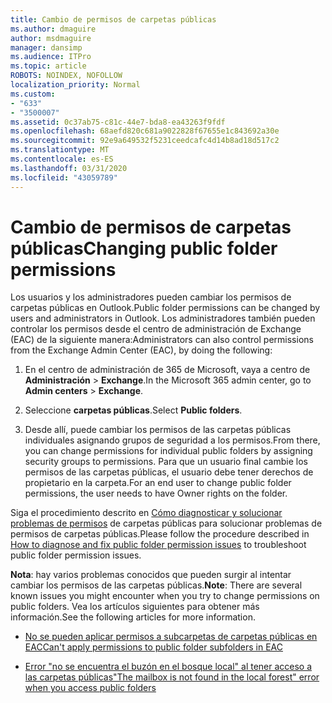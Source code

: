```yaml
---
title: Cambio de permisos de carpetas públicas
ms.author: dmaguire
author: msdmaguire
manager: dansimp
ms.audience: ITPro
ms.topic: article
ROBOTS: NOINDEX, NOFOLLOW
localization_priority: Normal
ms.custom:
- "633"
- "3500007"
ms.assetid: 0c37ab75-c81c-44e7-bda8-ea43263f9fdf
ms.openlocfilehash: 68aefd820c681a9022828f67655e1c843692a30e
ms.sourcegitcommit: 92e9a649532f5231ceedcafc4d14b8ad18d517c2
ms.translationtype: MT
ms.contentlocale: es-ES
ms.lasthandoff: 03/31/2020
ms.locfileid: "43059789"
---
```

# <a name="changing-public-folder-permissions"></a><span data-ttu-id="925f5-102">Cambio de permisos de carpetas públicas</span><span class="sxs-lookup"><span data-stu-id="925f5-102">Changing public folder permissions</span></span>

<span data-ttu-id="925f5-103">Los usuarios y los administradores pueden cambiar los permisos de carpetas públicas en Outlook.</span><span class="sxs-lookup"><span data-stu-id="925f5-103">Public folder permissions can be changed by users and administrators in Outlook.</span></span> <span data-ttu-id="925f5-104">Los administradores también pueden controlar los permisos desde el centro de administración de Exchange (EAC) de la siguiente manera:</span><span class="sxs-lookup"><span data-stu-id="925f5-104">Administrators can also control permissions from the Exchange Admin Center (EAC), by doing the following:</span></span>
  
1. <span data-ttu-id="925f5-105">En el centro de administración de 365 de Microsoft, vaya a centro de **Administración** \> **Exchange**.</span><span class="sxs-lookup"><span data-stu-id="925f5-105">In the Microsoft 365 admin center, go to **Admin centers** \> **Exchange**.</span></span>

2. <span data-ttu-id="925f5-106">Seleccione **carpetas públicas**.</span><span class="sxs-lookup"><span data-stu-id="925f5-106">Select **Public folders**.</span></span>

3. <span data-ttu-id="925f5-107">Desde allí, puede cambiar los permisos de las carpetas públicas individuales asignando grupos de seguridad a los permisos.</span><span class="sxs-lookup"><span data-stu-id="925f5-107">From there, you can change permissions for individual public folders by assigning security groups to permissions.</span></span> <span data-ttu-id="925f5-108">Para que un usuario final cambie los permisos de las carpetas públicas, el usuario debe tener derechos de propietario en la carpeta.</span><span class="sxs-lookup"><span data-stu-id="925f5-108">For an end user to change public folder permissions, the user needs to have Owner rights on the folder.</span></span>

<span data-ttu-id="925f5-109">Siga el procedimiento descrito en [Cómo diagnosticar y solucionar problemas de permisos](https://docs.microsoft.com/exchange/troubleshoot/public-folders/public-folder-permission-issues) de carpetas públicas para solucionar problemas de permisos de carpetas públicas.</span><span class="sxs-lookup"><span data-stu-id="925f5-109">Please follow the procedure described in [How to diagnose and fix public folder permission issues](https://docs.microsoft.com/exchange/troubleshoot/public-folders/public-folder-permission-issues) to troubleshoot public folder permission issues.</span></span>

<span data-ttu-id="925f5-110">**Nota**: hay varios problemas conocidos que pueden surgir al intentar cambiar los permisos de las carpetas públicas.</span><span class="sxs-lookup"><span data-stu-id="925f5-110">**Note**: There are several known issues you might encounter when you try to change permissions on public folders.</span></span> <span data-ttu-id="925f5-111">Vea los artículos siguientes para obtener más información.</span><span class="sxs-lookup"><span data-stu-id="925f5-111">See the following articles for more information.</span></span>

- [<span data-ttu-id="925f5-112">No se pueden aplicar permisos a subcarpetas de carpetas públicas en EAC</span><span class="sxs-lookup"><span data-stu-id="925f5-112">Can't apply permissions to public folder subfolders in EAC</span></span>](https://docs.microsoft.com/exchange/troubleshoot/public-folders/can%E2%80%99t-apply-permissions-public-folder-subfolders)

- [<span data-ttu-id="925f5-113">Error "no se encuentra el buzón en el bosque local" al tener acceso a las carpetas públicas</span><span class="sxs-lookup"><span data-stu-id="925f5-113">"The mailbox is not found in the local forest" error when you access public folders</span></span>](https://docs.microsoft.com/exchange/troubleshoot/public-folders/mailbox-not-found-local-forest-public-folder)
